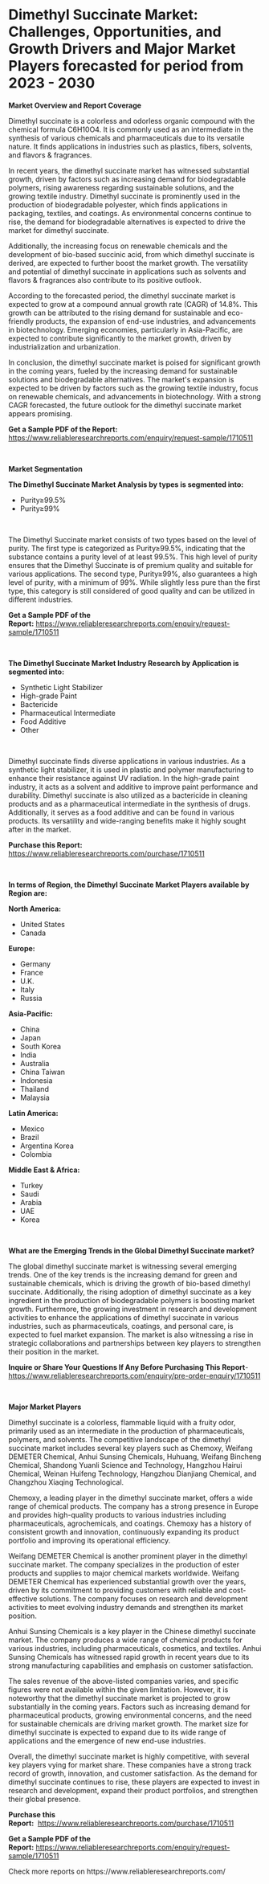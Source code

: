 <p><h1>Dimethyl Succinate Market: Challenges, Opportunities, and Growth Drivers and Major Market Players forecasted for period from 2023 - 2030</h1></p><p><strong>Market Overview and Report Coverage</strong></p>
<p><p>Dimethyl succinate is a colorless and odorless organic compound with the chemical formula C6H10O4. It is commonly used as an intermediate in the synthesis of various chemicals and pharmaceuticals due to its versatile nature. It finds applications in industries such as plastics, fibers, solvents, and flavors & fragrances.</p><p>In recent years, the dimethyl succinate market has witnessed substantial growth, driven by factors such as increasing demand for biodegradable polymers, rising awareness regarding sustainable solutions, and the growing textile industry. Dimethyl succinate is prominently used in the production of biodegradable polyester, which finds applications in packaging, textiles, and coatings. As environmental concerns continue to rise, the demand for biodegradable alternatives is expected to drive the market for dimethyl succinate.</p><p>Additionally, the increasing focus on renewable chemicals and the development of bio-based succinic acid, from which dimethyl succinate is derived, are expected to further boost the market growth. The versatility and potential of dimethyl succinate in applications such as solvents and flavors & fragrances also contribute to its positive outlook.</p><p>According to the forecasted period, the dimethyl succinate market is expected to grow at a compound annual growth rate (CAGR) of 14.8%. This growth can be attributed to the rising demand for sustainable and eco-friendly products, the expansion of end-use industries, and advancements in biotechnology. Emerging economies, particularly in Asia-Pacific, are expected to contribute significantly to the market growth, driven by industrialization and urbanization.</p><p>In conclusion, the dimethyl succinate market is poised for significant growth in the coming years, fueled by the increasing demand for sustainable solutions and biodegradable alternatives. The market's expansion is expected to be driven by factors such as the growing textile industry, focus on renewable chemicals, and advancements in biotechnology. With a strong CAGR forecasted, the future outlook for the dimethyl succinate market appears promising.</p></p>
<p><strong>Get a Sample PDF of the Report:</strong> <a href="https://www.reliableresearchreports.com/enquiry/request-sample/1710511">https://www.reliableresearchreports.com/enquiry/request-sample/1710511</a></p>
<p>&nbsp;</p>
<p><strong>Market Segmentation</strong></p>
<p><strong>The Dimethyl Succinate Market Analysis by types is segmented into:</strong></p>
<p><ul><li>Purity≥99.5%</li><li>Purity≥99%</li></ul></p>
<p>&nbsp;</p>
<p><p>The Dimethyl Succinate market consists of two types based on the level of purity. The first type is categorized as Purity≥99.5%, indicating that the substance contains a purity level of at least 99.5%. This high level of purity ensures that the Dimethyl Succinate is of premium quality and suitable for various applications. The second type, Purity≥99%, also guarantees a high level of purity, with a minimum of 99%. While slightly less pure than the first type, this category is still considered of good quality and can be utilized in different industries.</p></p>
<p><strong>Get a Sample PDF of the Report:</strong>&nbsp;<a href="https://www.reliableresearchreports.com/enquiry/request-sample/1710511">https://www.reliableresearchreports.com/enquiry/request-sample/1710511</a></p>
<p>&nbsp;</p>
<p><strong>The Dimethyl Succinate Market Industry Research by Application is segmented into:</strong></p>
<p><ul><li>Synthetic Light Stabilizer</li><li>High-grade Paint</li><li>Bactericide</li><li>Pharmaceutical Intermediate</li><li>Food Additive</li><li>Other</li></ul></p>
<p>&nbsp;</p>
<p><p>Dimethyl succinate finds diverse applications in various industries. As a synthetic light stabilizer, it is used in plastic and polymer manufacturing to enhance their resistance against UV radiation. In the high-grade paint industry, it acts as a solvent and additive to improve paint performance and durability. Dimethyl succinate is also utilized as a bactericide in cleaning products and as a pharmaceutical intermediate in the synthesis of drugs. Additionally, it serves as a food additive and can be found in various products. Its versatility and wide-ranging benefits make it highly sought after in the market.</p></p>
<p><strong>Purchase this Report:</strong>&nbsp; <a href="https://www.reliableresearchreports.com/purchase/1710511">https://www.reliableresearchreports.com/purchase/1710511</a></p>
<p>&nbsp;</p>
<p><strong>In terms of Region, the Dimethyl Succinate Market Players available by Region are:</strong></p>
<p>
    <p> <strong> North America: </strong>
        <ul>
            <li>United States</li>
            <li>Canada</li>
        </ul>
        </p> 
    <p> <strong> Europe: </strong>
        <ul>
            <li>Germany</li>
            <li>France</li>
            <li>U.K.</li>
            <li>Italy</li>
            <li>Russia</li>
        </ul>
        </p> 
    <p> <strong> Asia-Pacific: </strong>
        <ul>
            <li>China</li>
            <li>Japan</li>
            <li>South Korea</li>
            <li>India</li>
            <li>Australia</li>
            <li>China Taiwan</li>
            <li>Indonesia</li>
            <li>Thailand</li>
            <li>Malaysia</li>
        </ul>
        </p> 
    <p> <strong> Latin America: </strong>
        <ul>
            <li>Mexico</li>
            <li>Brazil</li>
            <li>Argentina Korea</li>
            <li>Colombia</li>
        </ul>
        </p> 
    <p> <strong> Middle East & Africa: </strong>
        <ul>
            <li>Turkey</li>
            <li>Saudi</li>
            <li>Arabia</li>
            <li>UAE</li>
            <li>Korea</li>
        </ul>
    </p>
    </p>
<p>&nbsp;</p>
<p><strong>What are the Emerging Trends in the Global Dimethyl Succinate market?</strong></p>
<p><p>The global dimethyl succinate market is witnessing several emerging trends. One of the key trends is the increasing demand for green and sustainable chemicals, which is driving the growth of bio-based dimethyl succinate. Additionally, the rising adoption of dimethyl succinate as a key ingredient in the production of biodegradable polymers is boosting market growth. Furthermore, the growing investment in research and development activities to enhance the applications of dimethyl succinate in various industries, such as pharmaceuticals, coatings, and personal care, is expected to fuel market expansion. The market is also witnessing a rise in strategic collaborations and partnerships between key players to strengthen their position in the market.</p></p>
<p><strong>Inquire or Share Your Questions If Any Before Purchasing This Report</strong>- <a href="https://www.reliableresearchreports.com/enquiry/pre-order-enquiry/1710511">https://www.reliableresearchreports.com/enquiry/pre-order-enquiry/1710511</a></p>
<p>&nbsp;</p>
<p><strong>Major Market Players</strong></p>
<p><p>Dimethyl succinate is a colorless, flammable liquid with a fruity odor, primarily used as an intermediate in the production of pharmaceuticals, polymers, and solvents. The competitive landscape of the dimethyl succinate market includes several key players such as Chemoxy, Weifang DEMETER Chemical, Anhui Sunsing Chemicals, Huhuang, Weifang Bincheng Chemical, Shandong Yuanli Science and Technology, Hangzhou Hairui Chemical, Weinan Huifeng Technology, Hangzhou Dianjiang Chemical, and Changzhou Xiaqing Technological.</p><p>Chemoxy, a leading player in the dimethyl succinate market, offers a wide range of chemical products. The company has a strong presence in Europe and provides high-quality products to various industries including pharmaceuticals, agrochemicals, and coatings. Chemoxy has a history of consistent growth and innovation, continuously expanding its product portfolio and improving its operational efficiency.</p><p>Weifang DEMETER Chemical is another prominent player in the dimethyl succinate market. The company specializes in the production of ester products and supplies to major chemical markets worldwide. Weifang DEMETER Chemical has experienced substantial growth over the years, driven by its commitment to providing customers with reliable and cost-effective solutions. The company focuses on research and development activities to meet evolving industry demands and strengthen its market position.</p><p>Anhui Sunsing Chemicals is a key player in the Chinese dimethyl succinate market. The company produces a wide range of chemical products for various industries, including pharmaceuticals, cosmetics, and textiles. Anhui Sunsing Chemicals has witnessed rapid growth in recent years due to its strong manufacturing capabilities and emphasis on customer satisfaction.</p><p>The sales revenue of the above-listed companies varies, and specific figures were not available within the given limitation. However, it is noteworthy that the dimethyl succinate market is projected to grow substantially in the coming years. Factors such as increasing demand for pharmaceutical products, growing environmental concerns, and the need for sustainable chemicals are driving market growth. The market size for dimethyl succinate is expected to expand due to its wide range of applications and the emergence of new end-use industries.</p><p>Overall, the dimethyl succinate market is highly competitive, with several key players vying for market share. These companies have a strong track record of growth, innovation, and customer satisfaction. As the demand for dimethyl succinate continues to rise, these players are expected to invest in research and development, expand their product portfolios, and strengthen their global presence.</p></p>
<p><strong>Purchase this Report:</strong>&nbsp;&nbsp;<a href="https://www.reliableresearchreports.com/purchase/1710511">https://www.reliableresearchreports.com/purchase/1710511</a></p>
<p></p>
<p><strong>Get a Sample PDF of the Report:</strong>&nbsp;<a href="https://www.reliableresearchreports.com/enquiry/request-sample/1710511">https://www.reliableresearchreports.com/enquiry/request-sample/1710511</a></p>
<p>Check more reports on https://www.reliableresearchreports.com/</p>